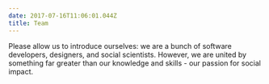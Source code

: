 ```yaml
---
date: 2017-07-16T11:06:01.044Z
title: Team
---
```

Please allow us to introduce ourselves: we are a bunch of software developers, designers, and social scientists. However, we are united by something far greater than our knowledge and skills - our passion for social impact.


